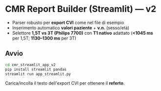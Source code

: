 
# CMR Report Builder (Streamlit) — v2

- Parser robusto per **export CVI** come nel file di esempio
- Inserimento automatico **valori paziente** + **v.n.** (sesso/età)
- Selettore **1,5T vs 3T (Philips 7700)** con **T1 nativo** adattato (**<1045 ms** per 1,5T; **1130–1300 ms** per 3T)

## Avvio
```bash
cd cmr_streamlit_app_v2
pip install streamlit pandas
streamlit run app_streamlit.py
```

Carica/incolla il testo dell'export CVI per ottenere il **referto**.
